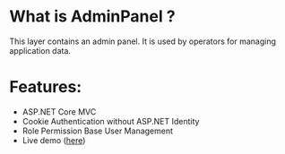 
# What is AdminPanel ?

This layer contains an admin panel.
It is used by operators for managing application data.

# Features:

- ASP.NET Core MVC
- Cookie Authentication without ASP.NET Identity
- Role Permission Base User Management
- Live demo ([here](admin.taskomask.ir))